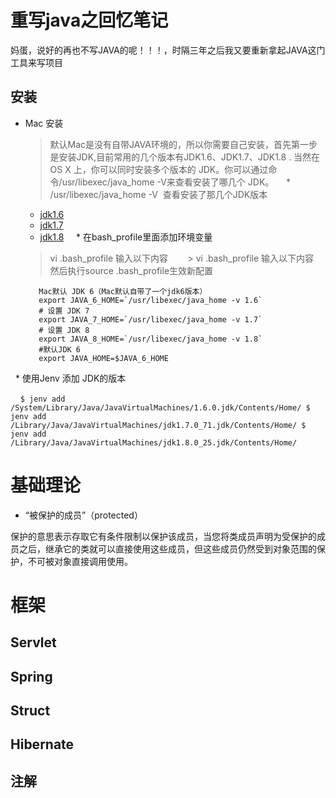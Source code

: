 # 重写java之回忆笔记
 
 妈蛋，说好的再也不写JAVA的呢！！！，时隔三年之后我又要重新拿起JAVA这门工具来写项目
 
## 安装 
 
 * Mac 安装

    > 默认Mac是没有自带JAVA环境的，所以你需要自己安装，首先第一步是安装JDK,目前常用的几个版本有JDK1.6、JDK1.7、JDK1.8 .
    > 当然在 OS X 上，你可以同时安装多个版本的 JDK。你可以通过命令/usr/libexec/java_home -V来查看安装了哪几个 JDK。
   
   * /usr/libexec/java_home -V  查看安装了那几个JDK版本
   
      * [jdk1.6](https://support.apple.com/kb/DL1572?locale=zh_CN)
      * [jdk1.7](http://www.oracle.com/technetwork/cn/java/javase/downloads/jdk7-downloads-1880260.html)
      * [jdk1.8](http://www.oracle.com/technetwork/java/javase/downloads/jdk8-downloads-2133151.html)
  
   * 在bash_profile里面添加环境变量
      
      > vi .bash_profile 输入以下内容  
      > vi .bash_profile 输入以下内容  
      > 然后执行source .bash_profile生效新配置  
      
      ```
         Mac默认 JDK 6（Mac默认自带了一个jdk6版本）  
         export JAVA_6_HOME=`/usr/libexec/java_home -v 1.6`  
         # 设置 JDK 7  
         export JAVA_7_HOME=`/usr/libexec/java_home -v 1.7`  
         # 设置 JDK 8  
         export JAVA_8_HOME=`/usr/libexec/java_home -v 1.8`  
         #默认JDK 6  
         export JAVA_HOME=$JAVA_6_HOME  
      ```
 
   * 使用Jenv 添加 JDK的版本
   
      ```
         $ jenv add /System/Library/Java/JavaVirtualMachines/1.6.0.jdk/Contents/Home/
         $ jenv add /Library/Java/JavaVirtualMachines/jdk1.7.0_71.jdk/Contents/Home/
         $ jenv add /Library/Java/JavaVirtualMachines/jdk1.8.0_25.jdk/Contents/Home/
      ```

# 基础理论

   * “被保护的成员”（protected）
   
  保护的意思表示存取它有条件限制以保护该成员，当您将类成员声明为受保护的成员之后，继承它的类就可以直接使用这些成员，但这些成员仍然受到对象范围的保护，不可被对象直接调用使用。
  
  
  
# 框架 

## Servlet

## Spring

## Struct

## Hibernate

## 注解
  
  
